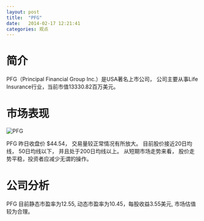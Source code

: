 ```yaml
---
layout: post
title:  "PFG"
date:   2014-02-17 12:21:41
categories: 观点
---
```


# 简介
PFG（Principal Financial Group Inc.）是USA著名上市公司，
公司主要从事Life Insurance行业，当前市值13330.82百万美元。

# 市场表现

![PFG](http://finviz.com/chart.ashx?t=PFG&ty=c&ta=1&p=d&s=l)

PFG 昨日收盘价 $44.54，
交易量较正常情况有所放大。
目前股价接近20日均线，
50日均线以下，
并且处于200日均线以上。
从短期市场走势来看，
股价走势平稳，投资者应减少无谓的操作。

# 公司分析
PFG 目前静态市盈率为12.55, 动态市盈率为10.45，每股收益3.55美元,
市场估值较为合理。
